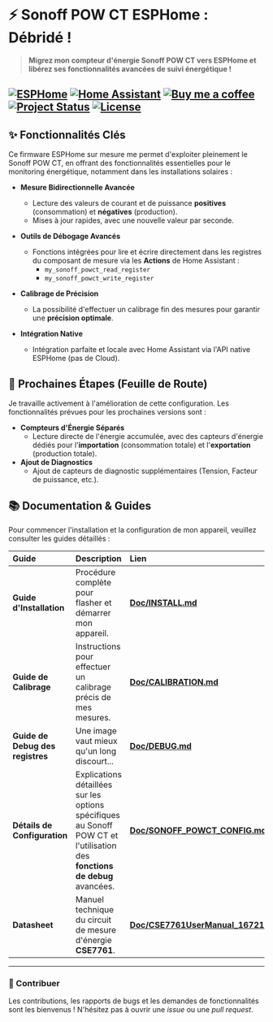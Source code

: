 # ⚡ Sonoff POW CT ESPHome : Débridé !

> **Migrez mon compteur d'énergie Sonoff POW CT vers ESPHome et libérez ses fonctionnalités avancées de suivi énergétique !**

[![ESPHome](https://img.shields.io/badge/ESPHome-2F7B9D?style=for-the-badge&logo=esphome&logoColor=white)](https://esphome.io/)
[![Home Assistant](https://img.shields.io/badge/Home%20Assistant-41A8F5?style=for-the-badge&logo=home-assistant&logoColor=white)](https://www.home-assistant.io/)
[![Buy me a coffee](https://img.shields.io/badge/Buy%20me%20a%20coffee-PayPal-blue?style=for-the-badge&logo=paypal)](https://paypal.me/mazkagaz)
[![Project Status](https://img.shields.io/badge/Status-Active-brightgreen?style=for-the-badge)](https://github.com/votre_profil/votre_repo/commits/main)
[![License](https://img.shields.io/badge/License-MIT-blue.svg?style=for-the-badge)]() 
---

## ✨ Fonctionnalités Clés

Ce firmware ESPHome sur mesure me permet d'exploiter pleinement le Sonoff POW CT, en offrant des fonctionnalités essentielles pour le monitoring énergétique, notamment dans les installations solaires :

* **Mesure Bidirectionnelle Avancée**
    * Lecture des valeurs de courant et de puissance **positives** (consommation) et **négatives** (production).
    * Mises à jour rapides, avec une nouvelle valeur par seconde.

* **Outils de Débogage Avancés**
    * Fonctions intégrées pour lire et écrire directement dans les registres du composant de mesure via les **Actions** de Home Assistant :
        * `my_sonoff_powct_read_register`
        * `my_sonoff_powct_write_register`

* **Calibrage de Précision**
    * La possibilité d'effectuer un calibrage fin des mesures pour garantir une **précision optimale**.

* **Intégration Native**
    * Intégration parfaite et locale avec Home Assistant via l'API native ESPHome (pas de Cloud).

## 🚀 Prochaines Étapes (Feuille de Route)

Je travaille activement à l'amélioration de cette configuration. Les fonctionnalités prévues pour les prochaines versions sont :

* **Compteurs d'Énergie Séparés**
    * Lecture directe de l'énergie accumulée, avec des capteurs d'énergie dédiés pour l'**importation** (consommation totale) et l'**exportation** (production totale).
* **Ajout de Diagnostics**
    * Ajout de capteurs de diagnostic supplémentaires (Tension, Facteur de puissance, etc.).

## 📚 Documentation & Guides

Pour commencer l'installation et la configuration de mon appareil, veuillez consulter les guides détaillés :

| Guide | Description | Lien |
| :--- | :--- | :--- |
| **Guide d'Installation** | Procédure complète pour flasher et démarrer mon appareil. | **[Doc/INSTALL.md](Doc/INSTALL\_FR.md)** |
| **Guide de Calibrage** | Instructions pour effectuer un calibrage précis de mes mesures. | **[Doc/CALIBRATION.md](Doc/CALIBRATION\_FR.md)** |
| **Guide de Debug des registres** | Une image vaut mieux qu'un long discourt... | **[Doc/DEBUG.md](Doc/DEBUG.md)** |
| **Détails de Configuration** | Explications détaillées sur les options spécifiques au Sonoff POW CT et l'utilisation des **fonctions de debug** avancées. | **[Doc/SONOFF\_POWCT\_CONFIG.md](Doc/SONOFF\_POWCT\_CONFIG.md)** |
| **Datasheet** | Manuel technique du circuit de mesure d'énergie **CSE7761**. | **[Doc/CSE7761UserManual\_1672133056.pdf](Doc/CSE7761UserManual\_1672133056.pdf)** |

***

### 🤝 Contribuer

Les contributions, les rapports de bugs et les demandes de fonctionnalités sont les bienvenus ! N'hésitez pas à ouvrir une *issue* ou une *pull request*.
